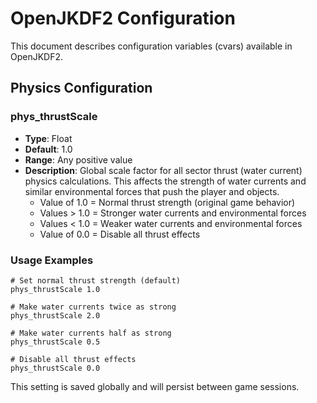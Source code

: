 # OpenJKDF2 Configuration

This document describes configuration variables (cvars) available in OpenJKDF2.

## Physics Configuration

### phys_thrustScale
- **Type**: Float
- **Default**: 1.0
- **Range**: Any positive value
- **Description**: Global scale factor for all sector thrust (water current) physics calculations. This affects the strength of water currents and similar environmental forces that push the player and objects.
  - Value of 1.0 = Normal thrust strength (original game behavior)
  - Values > 1.0 = Stronger water currents and environmental forces
  - Values < 1.0 = Weaker water currents and environmental forces
  - Value of 0.0 = Disable all thrust effects

### Usage Examples
```
# Set normal thrust strength (default)
phys_thrustScale 1.0

# Make water currents twice as strong
phys_thrustScale 2.0

# Make water currents half as strong
phys_thrustScale 0.5

# Disable all thrust effects
phys_thrustScale 0.0
```

This setting is saved globally and will persist between game sessions.